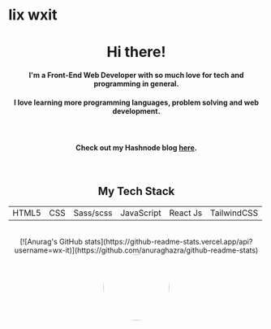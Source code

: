 # lix wxit

<div align='center'>
<table>
<h1>Hi there!</h1>
<h4>I'm a Front-End Web Developer with so much love for tech and programming in general.</h4>
<h4>I love learning more programming languages, problem solving and web development.</h4>
  <br>

<h4>Check out my Hashnode blog <a target='_blank' href="https://my-tech-journey.hashnode.dev">here</a>.</h4>
 <br>

<h2>My Tech Stack</h2>
  <tr>
    <td>HTML5</td>
    <td>CSS</td>
    <td>Sass/scss</td>
    <td>JavaScript</td>
    <td>React Js</td>
   <td>TailwindCSS</td>
  </tr></div>
</table>
<br>

<div align= 'center'>
[![Anurag's GitHub stats](https://github-readme-stats.vercel.app/api?username=wx-it)](https://github.com/anuraghazra/github-readme-stats)
<a href="https://github.com/wx-it?tab=repositories"><img height="130em" style="border-radius:80px;" src="https://github-readme-stats.vercel.app/api/top-langs/?username=wx-it&layout=compact&langs_count=7&theme=nord"/></a>

</div>
